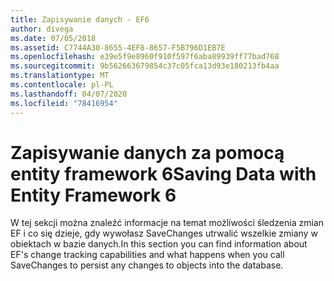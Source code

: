 ```yaml
---
title: Zapisywanie danych - EF6
author: divega
ms.date: 07/05/2018
ms.assetid: C7744A30-8655-4EF8-8657-F5B796D1EB7E
ms.openlocfilehash: e39e5f9e8960f910f597f6aba89939ff77bad768
ms.sourcegitcommit: 9b562663679854c37c05fca13d93e180213fb4aa
ms.translationtype: MT
ms.contentlocale: pl-PL
ms.lasthandoff: 04/07/2020
ms.locfileid: "78416954"
---
```

# <a name="saving-data-with-entity-framework-6"></a><span data-ttu-id="153c5-102">Zapisywanie danych za pomocą entity framework 6</span><span class="sxs-lookup"><span data-stu-id="153c5-102">Saving Data with Entity Framework 6</span></span>

<span data-ttu-id="153c5-103">W tej sekcji można znaleźć informacje na temat możliwości śledzenia zmian EF i co się dzieje, gdy wywołasz SaveChanges utrwalić wszelkie zmiany w obiektach w bazie danych.</span><span class="sxs-lookup"><span data-stu-id="153c5-103">In this section you can find information about EF's change tracking capabilities and what happens when you call SaveChanges to persist any changes to objects into the database.</span></span>
